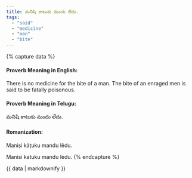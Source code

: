 ```yaml
---
title: మనిషి కాటుకు మందు లేదు.
tags:
  - "said"
  - "medicine"
  - "man"
  - "bite"
---
```


{% capture data %}
#### Proverb Meaning in English:
There is no medicine for the bite of a man.
The bite of an enraged men is said to be fatally poisonous.

#### Proverb Meaning in Telugu:
మనిషి కాటుకు మందు లేదు.

#### Romanization:
Maniṣi kāṭuku mandu lēdu.

Manisi katuku mandu ledu.
{% endcapture %}

{{ data | markdownify }}

